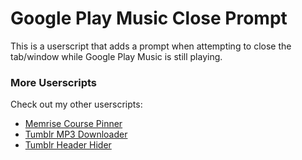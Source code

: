 Google Play Music Close Prompt
==============================

This is a userscript that adds a prompt when attempting to close the tab/window 
while Google Play Music is still playing.

### More Userscripts
Check out my other userscripts:
* [Memrise Course Pinner](https://github.com/little-vince/memrise-pinner)
* [Tumblr MP3 Downloader](https://github.com/little-vince/tumblr-download)
* [Tumblr Header Hider](https://github.com/little-vince/tumblr-header-hider)
